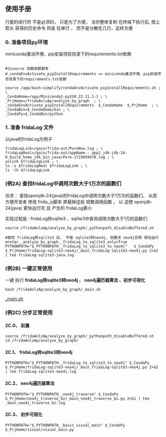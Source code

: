 
## 使用手册

行尾的续行符 不是必须的， 只是为了方便，    当你整体复制 在终端下执行后,  按上箭头 获得的历史命令 将是 在单行 ， 而不是分散在几行，这样方便


###   0. 准备项目py环境

miniconda激活环境、pip安装项目目录下的requirements.txt依赖

```shell

#以source 加载依赖脚本
#_condaEnvActivate_pipInstallRequirements == miniconda激活环境、pip安装项目目录下的requirements.txt依赖

source /app/bash-simplify/condaEnvActivate_pipInstallRequirements.sh ; \
_CondaHome=/app/Miniconda3-py310_22.11.1-1 ; \
_PrjHome=/fridaAnlzAp/analyze_by_graph  ; \
_condaEnvActivate_pipInstallRequirements  $_CondaHome  $_PrjHome  ; \
_CondaBin=$_CondaHome/bin ; \
_CondaPy=$_CondaBin/python
```

###   1. 准备 fridaLog 文件

以java的fridaLog为例子

```shell
fridaLogLink=/gain/frida-out/PureNow.log ; \
fridaLogReal=/gain/frida-out/appName--_app2_jdk-jdk-24-0_build_home_jdk_bin_java/Pure-1719459478.log ; \
unlink $fridaLogLink ; \
ln -s $fridaLogReal $fridaLogLink ; \
ls -lh $fridaLogLink
```

### (例2A) 查找fridaLog中调用次数大于1万次的函数们

诉求：  查找openjdk-24(java)的fridaLog中调用次数大于1万次的函数们， 从而 方便开发者 修改 frida_js脚本 屏蔽掉这些 频繁调用函数 ， 以 迫使 openjdk-24(java) 更快运行完  且 产生的 fridaLog更小

实现过程是 : fridaLog转sqlite3 、sqlite3中查询调用次数大于1万的函数们

 

```shell
source /fridaAnlzAp/analyze_by_graph/_pythonpath_disableBuffered.sh

#做完 fridaLog转sqlite3 后， 不做 sqlite3转neo4j, 但要求 neo4j实例 得在运行
envVar__analyze_by_graph__fridaLog_to_sqlite3_only=True  PYTHONPATH="$_PYTHONPATH__fridaLog_to_sqlite3_to_neo4j"   $_CondaPy $_PrjHome/fridaLog-sqlite3-neo4j/_main_fridaLog-sqlite3-neo4j.py 2>&1 | tee fridaLog-sqlite3-java.log
```


### (例2B) 一键正常使用
 
 一键 执行 **fridaLog转sqlite3转neo4j 、 neo4j遍历器算法 、初步可视化**

```shell
bash /fridaAnlzAp/analyze_by_graph/_main.sh
```

[_main.sh](http://giteaz:3000/frida_analyze_app_src/analyze_by_graph/src/branch/release/_main.sh)


### (例2C) 分步正常使用 

#### 2C.0、 前置
```shell
source /fridaAnlzAp/analyze_by_graph/_pythonpath_disableBuffered.sh
cd /fridaAnlzAp/analyze_by_graph/
```

#### 2C.1、 fridaLog转sqlite3转neo4j

```shell
PYTHONPATH="$_PYTHONPATH__fridaLog_to_sqlite3_to_neo4j" $_CondaPy $_PrjHome/fridaLog-sqlite3-neo4j/_main_fridaLog-sqlite3-neo4j.py 2>&1 | tee fridaLog-sqlite3-neo4j.log
```

#### 2C.2、 neo4j遍历器算法

```shell
PYTHONPATH="$_PYTHONPATH__neo4j_traverse" $_CondaPy  $_PrjHome/neo4j_traverse_bz/_main_neo4j_traverse_bz.py 2>&1 | tee _main_neo4j_traverse_bz.log
```

#### 2C.3、 初步可视化

```shell
PYTHONPATH="$_PYTHONPATH__basic_visual_main" $_CondaPy  $_PrjHome/visual/visual_main.py
```
